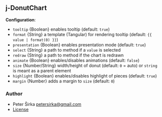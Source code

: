 ## j-DonutChart

__Configuration__:

- `tooltip` {Boolean} enables tooltip (default: `true`)
- `format` {String} a template (Tangular) for rendering tooltip (default: `{{ value | format(0) }}`)
- `presentation` {Boolean} enables presentation mode (default: `true`)
- `select` {String} a path to method if a `value` is selected
- `redraw` {String} a path to method if the chart is redrawn
- `animate` {Boolean} enables/disables animations (default: `false`)
- `size` {Number/String} width/height of donut (default: `0` = auto) or `string` is meant as a parent element
- `highlight` {Boolean} enables/disables highlight of pieces (default: `true`)
- `margin` {Number} adds a margin to `size` (default: `0`)

### Author

- Peter Širka <petersirka@gmail.com>
- [License](https://www.totaljs.com/license/)